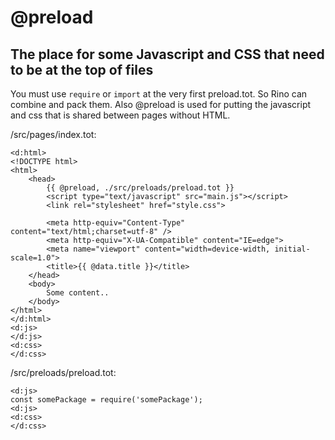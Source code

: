 # @preload

## The place for some Javascript and CSS that need to be at the top of files

You must use `require` or `import` at the very first preload.tot. So Rino can combine and pack them. Also @preload is used for putting the javascript and css that is shared between pages without HTML.

/src/pages/index.tot:

```
<d:html>
<!DOCTYPE html>
<html>
    <head>
        {{ @preload, ./src/preloads/preload.tot }}
        <script type="text/javascript" src="main.js"></script>
        <link rel="stylesheet" href="style.css">

        <meta http-equiv="Content-Type" content="text/html;charset=utf-8" />
        <meta http-equiv="X-UA-Compatible" content="IE=edge">
        <meta name="viewport" content="width=device-width, initial-scale=1.0">
        <title>{{ @data.title }}</title>
    </head>
    <body>
        Some content..
    </body>
</html>
</d:html>
<d:js>
</d:js>
<d:css>
</d:css>
```

/src/preloads/preload.tot:

```
<d:js>
const somePackage = require('somePackage');
<d:js>
<d:css>
</d:css>
```
